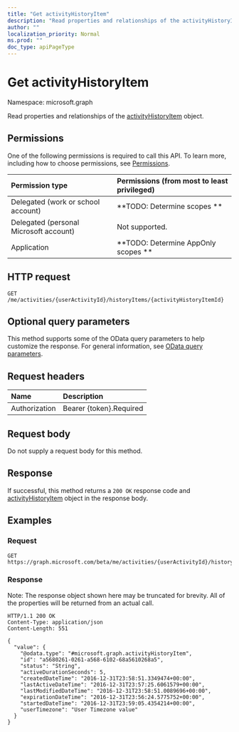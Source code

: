 ```yaml
---
title: "Get activityHistoryItem"
description: "Read properties and relationships of the activityHistoryItem object."
author: ""
localization_priority: Normal
ms.prod: ""
doc_type: apiPageType
---
```


# Get activityHistoryItem

Namespace: microsoft.graph

Read properties and relationships of the [activityHistoryItem](../resources/activityhistoryitem.md) object.

## Permissions
One of the following permissions is required to call this API. To learn more, including how to choose permissions, see [Permissions](/concepts/permissions-reference.md).

|Permission type|Permissions (from most to least privileged)|
|:---|:---|
|Delegated (work or school account)|**TODO: Determine scopes **|
|Delegated (personal Microsoft account)|Not supported.|
|Application|**TODO: Determine AppOnly scopes **|

## HTTP request
<!-- {
  "blockType": "ignored"
}
-->
``` http
GET /me/activities/{userActivityId}/historyItems/{activityHistoryItemId}
```

## Optional query parameters
This method supports some of the OData query parameters to help customize the response. For general information, see [OData query parameters](/graph/query-parameters).

## Request headers
|Name|Description|
|:---|:---|
|Authorization|Bearer {token}.Required|

## Request body
Do not supply a request body for this method.

## Response
If successful, this method returns a `200 OK` response code and [activityHistoryItem](../resources/activityhistoryitem.md) object in the response body.

## Examples

### Request
<!-- {
  "blockType": "request",
  "name": "get_activityhistoryitem"
}
-->
``` http
GET https://graph.microsoft.com/beta/me/activities/{userActivityId}/historyItems/{activityHistoryItemId}
```

### Response
Note: The response object shown here may be truncated for brevity. All of the properties will be returned from an actual call.
<!-- {
  "blockType": "response",
  "truncated": true,
  "@odata.type": "microsoft.graph.activityHistoryItem"
}
-->
``` http
HTTP/1.1 200 OK
Content-Type: application/json
Content-Length: 551

{
  "value": {
    "@odata.type": "#microsoft.graph.activityHistoryItem",
    "id": "a5680261-0261-a568-6102-68a5610268a5",
    "status": "String",
    "activeDurationSeconds": 5,
    "createdDateTime": "2016-12-31T23:58:51.3349474+00:00",
    "lastActiveDateTime": "2016-12-31T23:57:25.6061579+00:00",
    "lastModifiedDateTime": "2016-12-31T23:58:51.0089696+00:00",
    "expirationDateTime": "2016-12-31T23:56:24.5775752+00:00",
    "startedDateTime": "2016-12-31T23:59:05.4354214+00:00",
    "userTimezone": "User Timezone value"
  }
}
```

